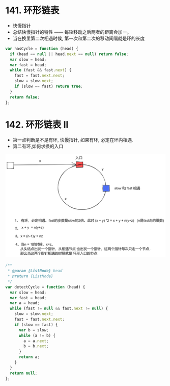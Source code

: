 # 141. 环形链表

- 快慢指针
- 总结快慢指针的特性 —— 每轮移动之后两者的距离会加一。
- 当在换里第二次相遇时候, 第一次和第二次的移动间隔就是环的长度

```js
var hasCycle = function (head) {
  if (head == null || head.next == null) return false;
  var slow = head;
  var fast = head;
  while (fast && fast.next) {
    fast = fast.next.next;
    slow = slow.next;
    if (slow == fast) return true;
  }
  return false;
};
```
# 142. 环形链表 II
- 第一点判断是不是有环, 快慢指针, 如果有环, 必定在环内相遇.
- 第二有环,如何求换的入口

![](../../../../Images/算法/链表环的入口.png)

```js
/**
 * @param {ListNode} head
 * @return {ListNode}
 */
var detectCycle = function (head) {
  var slow = head;
  var fast = head;
  var a = head;
  while (fast != null && fast.next != null) {
    slow = slow.next;
    fast = fast.next.next;
    if (slow == fast) {
      var b = slow;
      while (a != b) {
        a = a.next;
        b = b.next;
      }
      return a;
    }
  }
  return null;
};
```